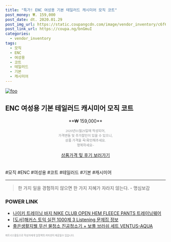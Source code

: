 ```yaml
--- 
title: "특가! ENC 여성용 기본 테일러드 캐시미어 모직 코트" 
post_money: ₩. 159,000 
post_date: dt. 2020.01.29 
post_img_url: https://static.coupangcdn.com/image/vendor_inventory/c6f6/b1a7e3d7bfa327566c0cd067b3fecafb546340d1589b04041752c6dd1d9b.jpg 
post_link_url: https://coupa.ng/bnGmuI 
categories: 
  - vendor_inventory 
tags: 
  - 모직 
  - ENC 
  - 여성용 
  - 코트 
  - 테일러드 
  - 기본 
  - 캐시미어 
--- 
```

[![foo](https://static.coupangcdn.com/image/vendor_inventory/c6f6/b1a7e3d7bfa327566c0cd067b3fecafb546340d1589b04041752c6dd1d9b.jpg)](https://coupa.ng/bnGmuI) 

## ENC 여성용 기본 테일러드 캐시미어 모직 코트 
<p style="text-align: center;">**₩ 159,000**</p> 
<p style="text-align: center;"><span style="color: #898c8f; font-family: Georgia,Times,serif; font-size: 0.75em;">2020년01월29일에 작성되어, <br>가격변동 및 추가할인이 있을 수 있으니,<br> 상품 가격을 꼭!확인해주세요.<br>행복하세요~</span> 
</p>	 
<div markdown="0" style="text-align: center;"><a href="https://coupa.ng/bnGmuI" class="btn btn--success">상품가격 및 후기 보러가기</a></div> 
<br><br> 
  #모직 #ENC #여성용 #코트 #테일러드 #기본 #캐시미어 
<hr> 

> 한 가지 일을 경험하지 않으면 한 가지 지혜가 자라지 않는다. - 명심보감 


### POWER LINK

* <a href="https://blog.naver.com/santokki14/221776875421" target="_blank">나이키 트레이닝 바지 NIKE CLUB OPEN HEM FLEECE PANTS 트레이닝웨어</a>
* <a href="https://blog.naver.com/santokki14/221769375248" target="_blank">[도서]해커스 토익 실전 1000제 3 Listening 문제집 정보</a>
* <a href="https://blog.naver.com/sakai111/221785468826" target="_blank">좋은생활지웰 무선 물청소 진공청소기 + 보풀 브러쉬 세트 VENTUS-AQUA</a>

<span style="color: #898c8f; font-family: Georgia,Times,serif; font-size: 0.55em;">파트너스활동으로 작성자에게 일정액의 커미션이 제공될수 있습니다.</span> 
